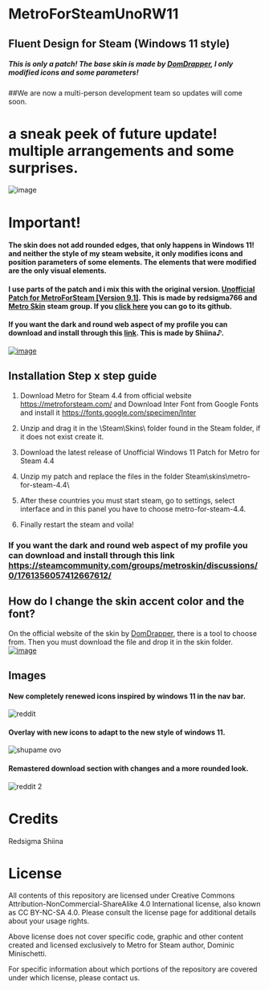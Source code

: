 # MetroForSteamUnoRW11

## Fluent Design for Steam (Windows 11 style)

##### This is only a patch! The base skin is made by [DomDrapper](https://metroforsteam.com/), I only modified icons and some parameters!

##We are now a multi-person development team so updates will come soon.

# a sneak peek of future update! multiple arrangements and some surprises.
![image](https://user-images.githubusercontent.com/87723899/144157891-2de15196-1e59-4d90-b571-409e3147ac7d.png)




# Important!
#### The skin does not add rounded edges, that only happens in Windows 11! and neither the style of my steam website, it only modifies icons and position parameters of some elements. The elements that were modified are the only visual elements.
#### I use parts of the patch and i mix this with the original version. [Unofficial Patch for MetroForSteam [Version 9.1]](https://steamcommunity.com/groups/metroskin/discussions/0/141136086931804907). This is made by redsigma766 and [Metro Skin](https://steamcommunity.com/groups/metroskin) steam group. If you [click here](https://github.com/redsigma/UPMetroSkin/) you can go to its github.
#### If you want the dark and round web aspect of my profile you can download and install through this [link](https://steamcommunity.com/groups/metroskin/discussions/0/1761356057412667612/). This is made by Shiina♪. 
[![image](https://i.gyazo.com/8430c49d1e06662c1c114ecca701de6a.png)](https://steamcommunity.com/groups/metroskin/discussions/0/1761356057412667612/)



## Installation Step x step guide

1. Download Metro for Steam 4.4 from official website https://metroforsteam.com/ and Download Inter Font from Google Fonts and install it https://fonts.google.com/specimen/Inter

2. Unzip and drag it in the \Steam\Skins\ folder found in the Steam folder, if it does not exist create it.

3. Download the latest release of Unofficial Windows 11 Patch for Metro for Steam 4.4

4. Unzip my patch and replace the files in the folder Steam\skins\metro-for-steam-4.4\

5. After these countries you must start steam, go to settings, select interface and in this panel you have to choose metro-for-steam-4.4. 

6. Finally restart the steam and voila!

### If you want the dark and round web aspect of my profile you can download and install through this link https://steamcommunity.com/groups/metroskin/discussions/0/1761356057412667612/ 

## How do I change the skin accent color and the font?
On the official website of the skin by [DomDrapper](https://metroforsteam.com/), there is a tool to choose from. Then you must download the file and drop it in the skin folder.
[![image](https://i.gyazo.com/ee317c0d977858d2f73d302262d56e35.png)
](https://metroforsteam.com/personalize)

## Images 
#### New completely renewed icons inspired by windows 11 in the nav bar.
![reddit](https://user-images.githubusercontent.com/87723899/126405953-31b04cdd-ba46-4ca4-8b50-203f71397346.png)
####  Overlay with new icons to adapt to the new style of windows 11.
![shupame ovo](https://user-images.githubusercontent.com/87723899/126405954-4d291bab-1ea7-4054-8802-d66ad9db2880.png)
#### Remastered download section with changes and a more rounded look.
![reddit 2](https://user-images.githubusercontent.com/87723899/126405955-90bcf2d5-9e66-4067-9e96-f634a809ef75.png)

# Credits
Redsigma
Shiina

# License
All contents of this repository are licensed under Creative Commons Attribution-NonCommercial-ShareAlike 4.0 International license, also known as CC BY-NC-SA 4.0. Please consult the license page for additional details about your usage rights.

Above license does not cover specific code, graphic and other content created and licensed exclusively to Metro for Steam author, Dominic Minischetti.

For specific information about which portions of the repository are covered under which license, please contact us.
